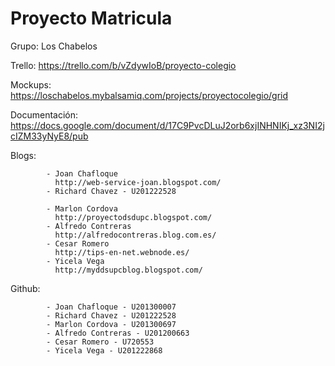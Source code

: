Proyecto Matricula 
==========================
Grupo: 		Los Chabelos

Trello: 	https://trello.com/b/vZdywIoB/proyecto-colegio

Mockups: 	https://loschabelos.mybalsamiq.com/projects/proyectocolegio/grid

Documentación:	https://docs.google.com/document/d/17C9PvcDLuJ2orb6xjINHNIKj_xz3NI2jcIZM33yNyE8/pub

Blogs:
	
			- Joan Chafloque
			  http://web-service-joan.blogspot.com/
			- Richard Chavez - U201222528
			
			- Marlon Cordova
			  http://proyectodsdupc.blogspot.com/
			- Alfredo Contreras
			  http://alfredocontreras.blog.com.es/
			- Cesar Romero
			  http://tips-en-net.webnode.es/
			- Yicela Vega
			  http://myddsupcblog.blogspot.com/

Github: 

			- Joan Chafloque - U201300007
			- Richard Chavez - U201222528
			- Marlon Cordova - U201300697
			- Alfredo Contreras - U201200663
			- Cesar Romero - U720553
			- Yicela Vega - U201222868

